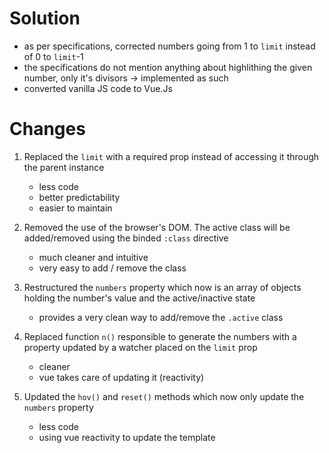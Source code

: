 # Solution

- as per specifications, corrected numbers going from 1 to `limit` instead of 0 to `limit`-1
- the specifications do not mention anything about highlithing the given number, only it's divisors -> implemented as such
- converted vanilla JS code to Vue.Js

# Changes

1. Replaced the `limit` with a required prop instead of accessing it through the parent instance

   - less code
   - better predictability
   - easier to maintain

2. Removed the use of the browser's DOM. The active class will be added/removed using the binded `:class` directive

   - much cleaner and intuitive
   - very easy to add / remove the class

3. Restructured the `numbers` property which now is an array of objects holding the number's value and the active/inactive state

   - provides a very clean way to add/remove the `.active` class

4. Replaced function `n()` responsible to generate the numbers with a property updated by a watcher placed on the `limit` prop

   - cleaner
   - vue takes care of updating it (reactivity)

5. Updated the `hov()` and `reset()` methods which now only update the `numbers` property

   - less code
   - using vue reactivity to update the template
